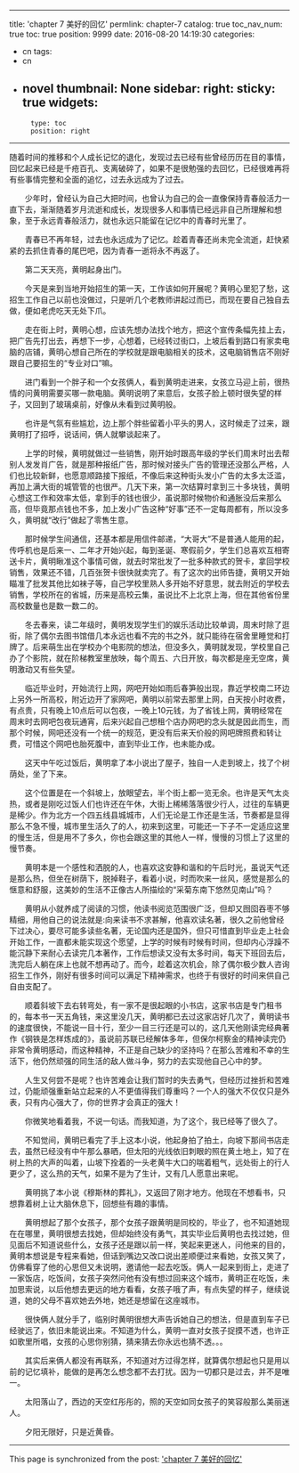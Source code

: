 
---
title: 'chapter 7 美好的回忆'
permlink: chapter-7
catalog: true
toc_nav_num: true
toc: true
position: 9999
date: 2016-08-20 14:19:30
categories:
- cn
tags:
- cn
- novel
thumbnail: None
sidebar:
    right:
        sticky: true
widgets:
    -
        type: toc
        position: right
---


随着时间的推移和个人成长记忆的退化，发现过去已经有些曾经历历在目的事情，回忆起来已经是千疮百孔、支离破碎了，如果不是很勉强的去回忆，已经很难再将有些事情完整和全面的追忆，过去永远成为了过去。

　　少年时，曾经认为自己大把时间，也曾认为自己的会一直像保持青春般活力一直下去，渐渐随着岁月流逝和成长，发现很多人和事情已经远非自己所理解和想象，至于永远青春般活力，就也永远只能留在记忆中的青春时光里了。

　　青春已不再年轻，过去也永远成为了记忆。趁着青春还尚未完全流逝，赶快紧紧的去抓住青春的尾巴吧，因为青春一逝将永不再返了。

　　第二天天亮，黄明起身出门。

　　今天是来到当地开始招生的第一天，工作该如何开展呢？黄明心里犯了愁，这招生工作自己以前也没做过，只是听几个老教师讲起过而已，而现在要自己独自去做，便如老虎吃天无处下爪。

　　走在街上时，黄明心想，应该先想办法找个地方，把这个宣传条幅先挂上去，把广告先打出去，再想下一步，心想着，已经转过街口，上坡后看到路口有家卖电脑的店铺，黄明心想自己所在的学校就是跟电脑相关的技术，这电脑销售店不刚好跟自己要招生的“专业对口”嘛。

　　进门看到一个胖子和一个女孩俩人，看到黄明走进来，女孩立马迎上前，很热情的问黄明需要买哪一款电脑。黄明说明了来意后，女孩子脸上顿时很失望的样子，又回到了玻璃桌前，好像从未看到过黄明般。

　　也许是气氛有些尴尬，边上那个胖些留着小平头的男人，这时候走了过来，跟黄明打了招呼，说话间，俩人就攀谈起来了。

　　上学的时候，黄明就做过一些销售，刚开始时跟高年级的学长们周末时出去帮别人发发肖广告，就是那种报纸广告，那时候对接头广告的管理还没那么严格，人们也比较新鲜，也愿意顺路接下报纸，不像后来这种街头发小广告的太多太泛滥，再加上满大街的城管管的也很严。几天下来，第一次结算时拿到三十多块钱，黄明心想这工作和效率太低，拿到手的钱也很少，虽说那时候物价和通胀没后来那么高，但毕竟那点钱也不多，加上发小广告这种“好事”还不一定每周都有，所以没多久，黄明就“改行”做起了零售生意。

　　那时候学生间通信，还基本都是用信件邮递，“大哥大”不是普通人能用的起，传呼机也是后来一、二年才开始兴起，每到圣诞、寒假前夕，学生们总喜欢互相寄送卡片，黄明瞅准这个事情可做，就去时常批发了一批多种款式的贺卡，拿回学校销售，效果还不错，几百张贺卡很快就卖完了。有了这次的出师告捷，黄明又开始瞄准了批发其他比如袜子等，自己学校里熟人多开始不好意思，就去附近的学校去销售，学校所在的省城，历来是高校云集，虽说比不上北京上海，但在其他省份里高校数量也是数一数二的。

　　冬去春来，读二年级时，黄明发现学生们的娱乐活动比较单调，周末时除了逛街，除了偶尔去图书馆借几本永远也看不完的书之外，就只能待在宿舍里睡觉和打牌了。后来萌生出在学校办个电影院的想法，但没多久，黄明就发现，学校里自己办了个影院，就在阶梯教室里放映，每个周五、六日开放，每次都是座无空席，黄明激动又有些失望。

　　临近毕业时，开始流行上网，网吧开始如雨后春笋般出现，靠近学校南二环边上另外一所高校，附近边开了家网吧，黄明以前常去那里上网，白天按小时收费，有点贵，只有晚上10点后可以包夜，一晚上10元钱，为了省钱上网，黄明经常在周末时去网吧包夜玩通宵，后来兴起自己想租个店办网吧的念头就是因此而生，而那个时候，网吧还没有一个统一的规范，更没有后来天价般的网吧牌照费和转让费，可惜这个网吧也胎死腹中，直到毕业工作，也未能办成。

　　这天中午吃过饭后，黄明拿了本小说出了屋子，独自一人走到坡上，找了个树荫处，坐了下来。

　　这个位置是在一个斜坡上，放眼望去，半个街上都一览无余。也许是天气太炎热，或者是刚吃过饭人们也许还在午休，大街上稀稀落落很少行人，过往的车辆更是稀少。作为北方一个四五线县城城市，人们无论是工作还是生活，节奏都是显得那么不急不慢，城市里生活久了的人，初来到这里，可能还一下子不一定适应这里的慢生活，但是用不了多久，你也会跟这里的其他人一样，慢慢的习惯上了这里的慢节奏。

　　黄明本是一个感性和洒脱的人，也喜欢这安静和谐和的午后时光，虽说天气还是那么热，但坐在树荫下，脱掉鞋子，看着小说，时而吹来一丝风，感觉是那么的惬意和舒服，这美妙的生活不正像古人所描绘的“采菊东南下悠然见南山”吗？

　　黄明从小就养成了阅读的习惯，他读书阅览范围很广泛，但却又囫囵吞枣不够精细，用他自己的说法就是:向来读书不求甚解，他喜欢读名著，很久之前他曾经下过决心，要尽可能多读些名著，无论国内还是国外，但只可惜直到毕业走上社会开始工作，一直都未能实现这个愿望，上学的时候有时候有时间，但却内心浮躁不能沉静下来耐心去读完几本著作，工作后想读又没有太多时间，每天下班回去后，洗完后人躺在床上也就不想再动了。而今，趁着这次机会，除了偶尔极少数人咨询招生工作外，刚好有很多时间可以满足下精神需求，也终于有很好的时间来供自己自由支配了。

　　顺着斜坡下去右转弯处，有一家不是很起眼的小书店，这家书店是专门租书的，每本书一天五角钱，来这里没几天，黄明都已去过这家店好几次了，黄明读书的速度很快，不能说一目十行，至少一目三行还是可以的，这几天他刚读完经典著作《钢铁是怎样炼成的》，虽说前苏联已经解体多年，但保尔柯察金的精神读完仍非常令黄明感动，而这种精神，不正是自己缺少的坚持吗？在那么苦难和不幸的生活下，他仍然顽强的同生活的敌人做斗争，努力的去实现他自己心中的梦。

　　人生又何尝不是呢？也许苦难会让我们暂时的失去勇气，但经历过挫折和苦难过，仍能顽强重新站立起来的人不更值得我们尊重吗？一个人的强大不仅仅只是外表，只有内心强大了，你的世界才会真正的强大！

　　你微笑地看着我，不说一句话。而我知道，为了这个，我已经等了很久了。

　　不知觉间，黄明已看完了手上这本小说，他起身拍了拍土，向坡下那间书店走去，虽然已经没有中午那么暴晒，但太阳的光线依旧刺眼的照在黄土地上，知了在树上热的大声的叫着，山坡下拴着的一头老黄牛大口的喘着粗气，远处街上的行人更少了，这么热的天气，如果不是为了生计，又有几人愿意出来呢。

　　黄明挑了本小说《穆斯林的葬礼》，又返回了刚才地方。他现在不想看书，只想靠着树上让大脑休息下，回想些有趣的事情。

　　黄明想起了那个女孩子，那个女孩子跟黄明是同校的，毕业了，也不知道她现在在哪里，黄明很想去找她，但却始终没有勇气，其实毕业后黄明也去找过她，但见面后不知道说些什么，女孩子还是跟以前一样，笑起来更迷人，问他来的目的，黄明本想说是专程来看她，但话到嘴边又改口说出差顺便过来看她，女孩又笑了，仿佛看穿了他的心思但又未说明，邀请他一起去吃饭。俩人一起来到街上，走进了一家饭店，吃饭间，女孩子突然问他有没有想过回来这个城市，黄明正在吃饭，未加思索说，以后他想去更远的地方看看，女孩子哦了声，有点失望的样子，继续说道，她的父母不喜欢她去外地，她还是想留在这座城市。

　　很快俩人就分手了，临别时黄明很想大声告诉她自己的想法，但是直到车子已经驶远了，依旧未能说出来。不知道为什么，黄明一直对女孩子捉摸不透，也许正如歌里所唱，女孩的心思你别猜，猜来猜去你永远也猜不透。。。

　　其实后来俩人都没有再联系，不知道对方过得怎样，就算偶尔想起也只是用以前的记忆填补，能做的是再怎么想念都不去打扰。因为一切都只是过去，并不是唯一。

　　太阳落山了，西边的天空红彤彤的，照的天空如同女孩子的笑容般那么美丽迷人。

　　夕阳无限好，只是近黄昏。

- - -

This page is synchronized from the post: ['chapter 7 美好的回忆'](https://steemit.com/@rivalhw/chapter-7)
